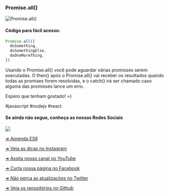 ### Promise.all()


![Promise.all()](https://github.com/emersonbrogadev/social-media-snippets/blob/master/content/2019-08-20-promise-all/2019-08-19-promise-all.jpg)

#### Código para fácil acesso:

```js
Promise.all([
  doSomething,
  doSomethingElse,
  doOneMoreThing,
])

```

Usando o Promise.all() você pode aguardar várias promisses serem executadas.
O then() após o Promise.all() vai receber os resultados quando todas as promises forem resolvidas, e o catch() irá ser chamado caso alguma das promisses lance um erro.

Espero que tenham gostado! =)

\#javascript \#nodejs \#react


#### Se ainda não segue, conheça as nossas Redes Sociais

<a href="https://emersonbroga.com/e/participe/?utm_source=github&utm_medium=social-media-snippets&utm_campaign=2019-08-20"><picture>
<source type="image/webp" srcset="https://emersonbroga.com/wp-content/uploads/2019/08/subscription_banner.jpg.webp">
<img src="https://emersonbroga.com/wp-content/uploads/2019/08/subscription_banner.jpg">
</picture>
</a>

[➜ Aprenda ES6](https://amzn.to/2J4XnLg)

[➜ Veja as dicas no Instagram](https://www.instagram.com/emersonbrogadev/)

[➜ Assita nosso canal no YouTube](https://www.youtube.com/c/emersonbroga/)

[➜ Curta nossa página no Facebook](https://www.facebook.com/emersonbrogadev/)

[➜ Não perca as atualizações no Twitter](https://www.twitter.com/emersonbrogadev/)

[➜ Veja os repositórios no Github](https://www.github.com/emersonbrogadev/)



